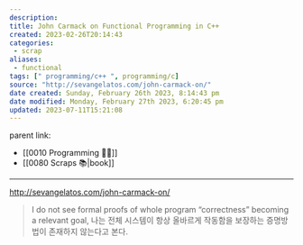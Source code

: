 ```yaml
---
description:
title: John Carmack on Functional Programming in C++
created: 2023-02-26T20:14:43
categories: 
 - scrap
aliases: 
 - functional
tags: [" programming/c++ ", programming/c]
source: "http://sevangelatos.com/john-carmack-on/"
date created: Sunday, February 26th 2023, 8:14:43 pm
date modified: Monday, February 27th 2023, 6:20:45 pm
updated: 2023-07-11T15:21:08
---
```

parent link: 
- [[0010 Programming 👩‍💻]] 
- [[0080 Scraps 📚|book]]

---
http://sevangelatos.com/john-carmack-on/

> I do not see formal proofs of whole program “correctness” becoming a relevant goal,
> 나는 전체 시스템이 항상 올바르게 작동함을 보장하는 증명방법이 존재하지 않는다고 본다.

